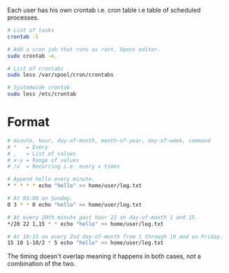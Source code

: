 Each user has his own crontab i.e. cron table i.e table of scheduled processes.

```bash
# List of tasks
crontab -l

# Add a cron job that runs as root. Opens editor.
sudo crontab -e.

# List of crontabs
sudo less /var/spool/cron/crontabs

# Systemwide crontab
sudo less /etc/crontab
```

# Format

```bash
# minute, hour, day-of-month, month-of-year, day-of-week, command
# *   = Every
# ,   = List of values
# x-y = Range of values
# /x  = Recurring i.e. every x times

# Append hello every minute.
* * * * * echo "hello" >> home/user/log.txt

# At 03:00 on Sunday.
0 3 * * 0 echo "hello" >> home/user/log.txt

# At every 20th minute past hour 22 on day-of-month 1 and 15.
*/20 22 1,15 * * echo "hello" >> home/user/log.txt

# At 10:15 on every 2nd day-of-month from 1 through 10 and on Friday.
15 10 1-10/2 * 5 echo "hello" >> home/user/log.txt
```
The timing doesn't overlap meaning it happens in both cases, not a combination of the two.